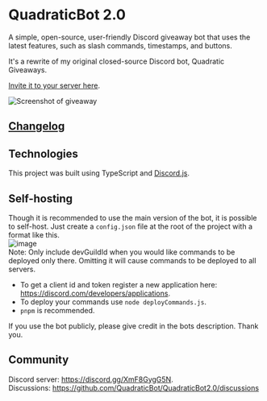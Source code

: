 # QuadraticBot 2.0

A simple, open-source, user-friendly Discord giveaway bot that uses the latest features, such as slash commands, timestamps, and buttons.

It's a rewrite of my original closed-source Discord bot, Quadratic Giveaways.

[Invite it to your server here](https://discord.com/api/oauth2/authorize?client_id=930172444910702653&permissions=150528&scope=applications.commands%20bot).

![Screenshot of giveaway](https://user-images.githubusercontent.com/71790868/151868878-75f6584d-24d5-4af8-8b2b-8a1e00e646d6.png)

## [Changelog](https://github.com/Henry-Hiles/QuadraticBot2.0/blob/main/CHANGELOG.md)

## Technologies

This project was built using TypeScript and [Discord.js](https://discord.js.org/#/docs/discord.js/stable/general/welcome).

## Self-hosting

Though it is recommended to use the main version of the bot, it is possible to self-host. Just create a `config.json` file at the root of the project with a format like this.  
![image](https://user-images.githubusercontent.com/71790868/155026869-8974c09f-a9dd-4d64-9659-c920646fb608.png)  
Note: Only include devGuildId when you would like commands to be deployed only there. Omitting it will cause commands to be deployed to all servers.

-   To get a client id and token register a new application here: <https://discord.com/developers/applications>.
-   To deploy your commands use `node deployCommands.js`.
-   `pnpm` is recommended.

If you use the bot publicly, please give credit in the bots description. Thank you.

## Community

Discord server: https://discord.gg/XmF8GygG5N.  
Discussions: https://github.com/QuadraticBot/QuadraticBot2.0/discussions
